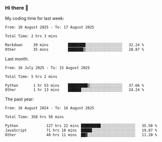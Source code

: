 ### Hi there 👋

My coding time for last week:

<!--START_SECTION:week-->

```txt
From: 10 August 2025 - To: 17 August 2025

Total Time: 2 hrs 3 mins

Markdown     39 mins         ████████░░░░░░░░░░░░░░░░░   32.24 %
Other        35 mins         ███████▒░░░░░░░░░░░░░░░░░   28.87 %
```

<!--END_SECTION:week-->

Last month:

<!--START_SECTION:month-->

```txt
From: 16 July 2025 - To: 15 August 2025

Total Time: 5 hrs 2 mins

Python       1 hr 53 mins    █████████▒░░░░░░░░░░░░░░░   37.66 %
Other        1 hr 13 mins    ██████░░░░░░░░░░░░░░░░░░░   24.24 %
```

<!--END_SECTION:month-->

The past year:

<!--START_SECTION:year-->

```txt
From: 16 August 2024 - To: 16 August 2025

Total Time: 358 hrs 50 mins

Python             127 hrs 22 mins █████████░░░░░░░░░░░░░░░░   35.50 %
JavaScript         71 hrs 18 mins  █████░░░░░░░░░░░░░░░░░░░░   19.87 %
Other              40 hrs 11 mins  ██▓░░░░░░░░░░░░░░░░░░░░░░   11.20 %
```

<!--END_SECTION:year-->
